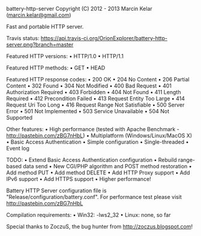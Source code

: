 battery-http-server
Copyright (C) 2012 - 2013
Marcin Kelar (marcin.kelar@gmail.com)

Fast and portable HTTP server.

Travis status: https://api.travis-ci.org/OrionExplorer/battery-http-server.png?branch=master

Featured HTTP versions:
• HTTP/1.0
• HTTP/1.1

Featured HTTP methods:
• GET
• HEAD

Featured HTTP response codes:
• 200 OK
• 204 No Content
• 206 Partial Content
• 302 Found
• 304 Not Modified
• 400 Bad Request
• 401 Authorization Required
• 403 Forbidden
• 404 Not Found
• 411 Length Required
• 412 Precondition Failed
• 413 Request Entity Too Large
• 414 Request Uri Too Long
• 416 Request Range Not Satisfiable
• 500 Server Error
• 501 Not Implemented
• 503 Service Unavailable
• 504 Not Supported

Other features:
• High performance (tested with Apache Benchmark - http://pastebin.com/zBG7nHbL)
• Multiplatform (Windows/Linux/MacOS X)
• Basic Access Authentication
• Simple configuration
• Single-threaded
• Event log

TODO:
• Extend Basic Access Authentication configuration
• Rebuild range-based data send
• New CGI/PHP algorithm and POST method restoration
• Add method PUT
• Add method DELETE
• Add HTTP Proxy support
• Add IPv6 support
• Add HTTPS support
• Higher performance!



Battery HTTP Server configuration file is  "Release/configuration/battery.conf".
For performance test please visit http://pastebin.com/zBG7nHbL

Compilation requirements:
	• Win32: -lws2_32
	• Linux: none, so far



Special thanks to ZoczuS, the bug hunter from http://zoczus.blogspot.com!
